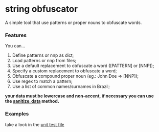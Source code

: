 # string obfuscator

A simple tool that use patterns or proper nouns to obfuscate words.

### Features

You can...

1. Define patterns or nnp as dict;
1. Load patterns or nnp from files;
1. Use a default replacement to obfuscate a word ([PATTERN] or [NNP]);
1. Specify a custom replacement to obfuscate a word;
1. Obfuscate a compound proper noun (eg.: John Doe => [NNP]);
1. Use regex to match a pattern;
1. Use a list of common names/surnames in Brazil; 

**your data must be lowercase and non-accent, if necessary you can use the [sanitize_data](https://github.com/leocomelli/string-obfuscator/blob/master/core/obfuscator.py#L27) method.**

### Examples
take a look in the [unit test file](https://github.com/leocomelli/string-obfuscator/blob/master/test/obfuscator_test.py)

